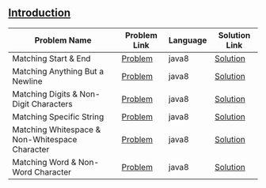 ## [Introduction](https://www.hackerrank.com/domains/regex/re-introduction)

|Problem Name|Problem Link|Language|Solution Link|
---|---|---|---
|Matching Start & End|[Problem](https://www.hackerrank.com/challenges/matching-start-end/problem)|java8|[Solution](./MatchingStart&End.java)|
|Matching Anything But a Newline|[Problem](https://www.hackerrank.com/challenges/matching-anything-but-new-line/problem)|java8|[Solution](./MatchingAnythingButaNewline.java)|
|Matching Digits & Non-Digit Characters|[Problem](https://www.hackerrank.com/challenges/matching-digits-non-digit-character/problem)|java8|[Solution](./MatchingDigits&Non-DigitCharacters.java)|
|Matching Specific String|[Problem](https://www.hackerrank.com/challenges/matching-specific-string/problem)|java8|[Solution](./MatchingSpecificString.java)|
|Matching Whitespace & Non-Whitespace Character|[Problem](https://www.hackerrank.com/challenges/matching-whitespace-non-whitespace-character/problem)|java8|[Solution](./MatchingWhitespace&Non-WhitespaceCharacter.java)|
|Matching Word & Non-Word Character|[Problem](https://www.hackerrank.com/challenges/matching-word-non-word/problem)|java8|[Solution](./MatchingWord&Non-WordCharacter.java)|
